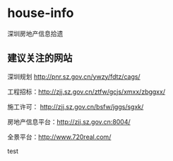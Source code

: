 # house-info
深圳房地产信息拾遗


## 建议关注的网站

深圳规划 http://pnr.sz.gov.cn/ywzy/fdtz/cags/

工程招标：http://zjj.sz.gov.cn/ztfw/gcjs/xmxx/zbggxx/

施工许可： http://zjj.sz.gov.cn/bsfw/jggs/sgxk/

房地产信息平台：http://zjj.sz.gov.cn:8004/

全景平台：http://www.720real.com/

test
